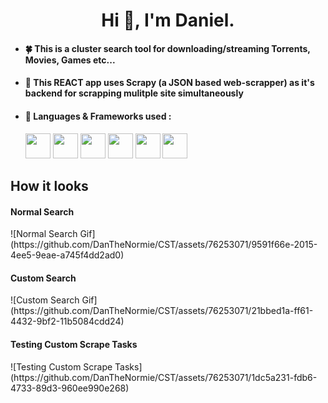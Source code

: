 <h1 align="center">Hi 👋, I'm Daniel.</h1>

- <h4>🍀 This is a cluster search tool for downloading/streaming Torrents, Movies, Games etc...</h4>
- <h4>🐳 This REACT app uses Scrapy (a JSON based web-scrapper) as it's backend for scrapping mulitple site simultaneously</h4>
- <h4>🐉 Languages & Frameworks used :</h4>
    <img src="https://cdn.jsdelivr.net/gh/devicons/devicon/icons/react/react-original.svg" width="40" height="40" />
    <img src="https://cdn.jsdelivr.net/gh/devicons/devicon/icons/tailwindcss/tailwindcss-plain.svg" width="40" height="40" />
    <img src="https://cdn.jsdelivr.net/gh/devicons/devicon/icons/nodejs/nodejs-original.svg" width="40" height="40" />
    <img src="https://cdn.jsdelivr.net/gh/devicons/devicon/icons/javascript/javascript-plain.svg" width="40" height="40" />
    <img src="https://cdn.jsdelivr.net/gh/devicons/devicon/icons/html5/html5-original.svg" width="40" height="40"/>
    <img src="https://cdn.jsdelivr.net/gh/devicons/devicon/icons/css3/css3-original.svg" width="40" height="40" />

<h2>How it looks</h2>
<h4>Normal Search</h4>
![Normal Search Gif](https://github.com/DanTheNormie/CST/assets/76253071/9591f66e-2015-4ee5-9eae-a745f4dd2ad0)
<h4>Custom Search</h4>
![Custom Search Gif](https://github.com/DanTheNormie/CST/assets/76253071/21bbed1a-ff61-4432-9bf2-11b5084cdd24)
<h4>Testing Custom Scrape Tasks</h4>
![Testing Custom Scrape Tasks](https://github.com/DanTheNormie/CST/assets/76253071/1dc5a231-fdb6-4733-89d3-960ee990e268)


